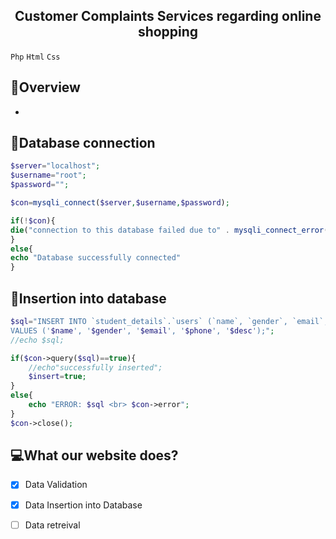 
<h2 align="center">
  Customer Complaints Services regarding online shopping
  
</h2>
<p align="center">
  
  `Php` `Html` `Css`
  
</p>

## :eyes:Overview

- 



## :scroll:Database connection
```php
$server="localhost";
$username="root";
$password="";

$con=mysqli_connect($server,$username,$password);

if(!$con){
die("connection to this database failed due to" . mysqli_connect_error());
}
else{
echo "Database successfully connected"
}
```
## :scroll:Insertion into database
```php
$sql="INSERT INTO `student_details`.`users` (`name`, `gender`, `email`, `tel`, `desc`)
VALUES ('$name', '$gender', '$email', '$phone', '$desc');";
//echo $sql;

if($con->query($sql)==true){
    //echo"successfully inserted";
    $insert=true;
}
else{
    echo "ERROR: $sql <br> $con->error";
}
$con->close();
```

## :computer:What our website does?

- [x] Data Validation
- [x] Data Insertion into Database 
- [ ] Data retreival

